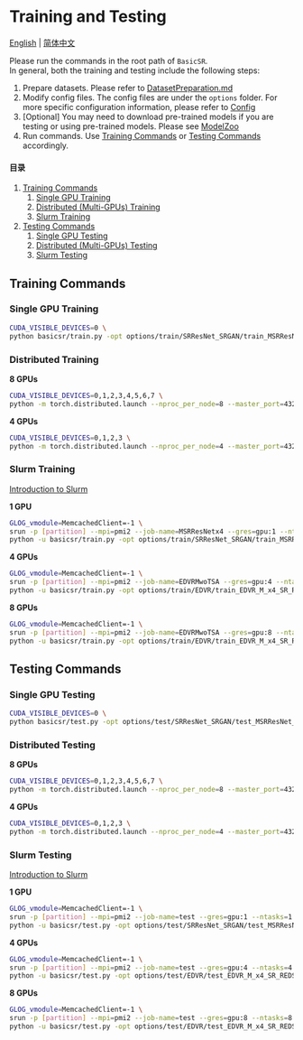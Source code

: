 # Training and Testing

[English](TrainTest.md) | [简体中文](TrainTest_CN.md)

Please run the commands in the root path of `BasicSR`. <br>
In general, both the training and testing include the following steps:

1. Prepare datasets. Please refer to [DatasetPreparation.md](DatasetPreparation.md)
1. Modify config files. The config files are under the `options` folder. For more specific configuration information, please refer to [Config](Config.md)
1. [Optional] You may need to download pre-trained models if you are testing or using pre-trained models. Please see [ModelZoo](ModelZoo.md)
1. Run commands. Use [Training Commands](#Training-Commands) or [Testing Commands](#Testing-Commands) accordingly.

#### 目录

1. [Training Commands](#Training-Commands)
    1. [Single GPU Training](#Single-GPU-Training)
    1. [Distributed (Multi-GPUs) Training](#Distributed-Training)
    1. [Slurm Training](#Slurm-Training)
1. [Testing Commands](#Testing-Commands)
    1. [Single GPU Testing](#Single-GPU-Testing)
    1. [Distributed (Multi-GPUs) Testing](#Distributed-Testing)
    1. [Slurm Testing](#Slurm-Testing)

## Training Commands

### Single GPU Training

```bash
CUDA_VISIBLE_DEVICES=0 \
python basicsr/train.py -opt options/train/SRResNet_SRGAN/train_MSRResNet_x4.yml
```

### Distributed Training

**8 GPUs**

```bash
CUDA_VISIBLE_DEVICES=0,1,2,3,4,5,6,7 \
python -m torch.distributed.launch --nproc_per_node=8 --master_port=4321 basicsr/train.py -opt options/train/EDVR/train_EDVR_M_x4_SR_REDS_woTSA.yml --launcher pytorch
```

**4 GPUs**

```bash
CUDA_VISIBLE_DEVICES=0,1,2,3 \
python -m torch.distributed.launch --nproc_per_node=4 --master_port=4321 basicsr/train.py -opt options/train/EDVR/train_EDVR_M_x4_SR_REDS_woTSA.yml --launcher pytorch
```

### Slurm Training

[Introduction to Slurm](https://slurm.schedmd.com/quickstart.html)

**1 GPU**

```bash
GLOG_vmodule=MemcachedClient=-1 \
srun -p [partition] --mpi=pmi2 --job-name=MSRResNetx4 --gres=gpu:1 --ntasks=1 --ntasks-per-node=1 --cpus-per-task=6 --kill-on-bad-exit=1 \
python -u basicsr/train.py -opt options/train/SRResNet_SRGAN/train_MSRResNet_x4.yml --launcher="slurm"
```

**4 GPUs**

```bash
GLOG_vmodule=MemcachedClient=-1 \
srun -p [partition] --mpi=pmi2 --job-name=EDVRMwoTSA --gres=gpu:4 --ntasks=4 --ntasks-per-node=4 --cpus-per-task=4 --kill-on-bad-exit=1 \
python -u basicsr/train.py -opt options/train/EDVR/train_EDVR_M_x4_SR_REDS_woTSA.yml --launcher="slurm"
```

**8 GPUs**

```bash
GLOG_vmodule=MemcachedClient=-1 \
srun -p [partition] --mpi=pmi2 --job-name=EDVRMwoTSA --gres=gpu:8 --ntasks=8 --ntasks-per-node=8 --cpus-per-task=6 --kill-on-bad-exit=1 \
python -u basicsr/train.py -opt options/train/EDVR/train_EDVR_M_x4_SR_REDS_woTSA.yml --launcher="slurm"
```

## Testing Commands

### Single GPU Testing

```bash
CUDA_VISIBLE_DEVICES=0 \
python basicsr/test.py -opt options/test/SRResNet_SRGAN/test_MSRResNet_x4.yml
```

### Distributed Testing

**8 GPUs**

```bash
CUDA_VISIBLE_DEVICES=0,1,2,3,4,5,6,7 \
python -m torch.distributed.launch --nproc_per_node=8 --master_port=4321 basicsr/test.py -opt options/test/EDVR/test_EDVR_M_x4_SR_REDS.yml --launcher pytorch
```

**4 GPUs**

```bash
CUDA_VISIBLE_DEVICES=0,1,2,3 \
python -m torch.distributed.launch --nproc_per_node=4 --master_port=4321 basicsr/test.py -opt options/test/EDVR/test_EDVR_M_x4_SR_REDS.yml  --launcher pytorch
```

### Slurm Testing

[Introduction to Slurm](https://slurm.schedmd.com/quickstart.html)

**1 GPU**

```bash
GLOG_vmodule=MemcachedClient=-1 \
srun -p [partition] --mpi=pmi2 --job-name=test --gres=gpu:1 --ntasks=1 --ntasks-per-node=1 --cpus-per-task=6 --kill-on-bad-exit=1 \
python -u basicsr/test.py -opt options/test/SRResNet_SRGAN/test_MSRResNet_x4.yml --launcher="slurm"
```

**4 GPUs**

```bash
GLOG_vmodule=MemcachedClient=-1 \
srun -p [partition] --mpi=pmi2 --job-name=test --gres=gpu:4 --ntasks=4 --ntasks-per-node=4 --cpus-per-task=4 --kill-on-bad-exit=1 \
python -u basicsr/test.py -opt options/test/EDVR/test_EDVR_M_x4_SR_REDS.yml --launcher="slurm"
```

**8 GPUs**

```bash
GLOG_vmodule=MemcachedClient=-1 \
srun -p [partition] --mpi=pmi2 --job-name=test --gres=gpu:8 --ntasks=8 --ntasks-per-node=8 --cpus-per-task=6 --kill-on-bad-exit=1 \
python -u basicsr/test.py -opt options/test/EDVR/test_EDVR_M_x4_SR_REDS.yml --launcher="slurm"
```
